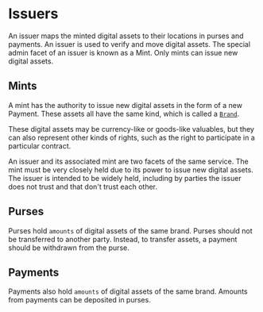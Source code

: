 # Issuers

An issuer maps the minted digital assets to their locations in purses
and payments. An issuer is used to verify and move
digital assets. The special admin facet of an issuer is known as a Mint.
Only mints can issue new digital assets.

## Mints

A mint has the authority to issue new digital assets in the form of
a new Payment. These assets all have the same kind, which is called a
[`Brand`](./brand.md).

These digital assets may be currency-like or goods-like valuables, but
they can also represent other kinds of rights, such as the right to
participate in a particular contract.

An issuer and its associated mint are two facets of the same service. The 
mint must be very closely held due to its power to issue new digital assets. 
The issuer is intended to be widely held, including by parties the issuer 
does not trust and that don't trust each other.

## Purses

Purses hold `amounts` of digital assets of the same brand. Purses should not be
transferred to another party. Instead, to transfer assets, a payment
should be withdrawn from the purse.

## Payments

Payments also hold `amounts` of digital assets of the same brand.
Amounts from payments can be deposited in purses.

